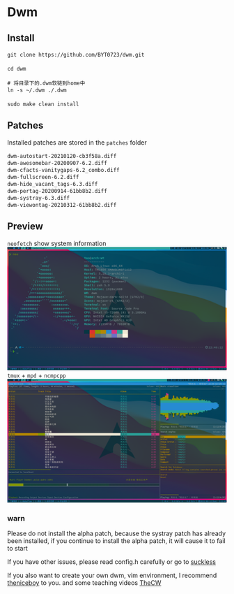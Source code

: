 # Dwm

## Install

```shell
git clone https://github.com/BYT0723/dwm.git

cd dwm

# 将目录下的.dwm软链到home中
ln -s ~/.dwm ./.dwm

sudo make clean install

```

## Patches

Installed patches are stored in the `patches` folder

```shell
dwm-autostart-20210120-cb3f58a.diff
dwm-awesomebar-20200907-6.2.diff
dwm-cfacts-vanitygaps-6.2_combo.diff
dwm-fullscreen-6.2.diff
dwm-hide_vacant_tags-6.3.diff
dwm-pertag-20200914-61bb8b2.diff
dwm-systray-6.3.diff
dwm-viewontag-20210312-61bb8b2.diff
```

## Preview

`neofetch` show system information
![dwm](./images/dwm-preview.png)
`tmux` + `mpd` + `ncmpcpp`
![dwm-mpd](./images/dwm-preview-mpd.png)

### warn

Please do not install the alpha patch, because the systray patch has already been installed, if you continue to install the alpha patch, it will cause it to fail to start

If you have other issues, please read config.h carefully or go to [suckless](https://dwm.suckless.org)

If you also want to create your own dwm, vim environment, I recommend [theniceboy](https://github.com/theniceboy) to you.
and some teaching videos [TheCW](https://www.bilibili.com/video/BV11J411t7RY)
